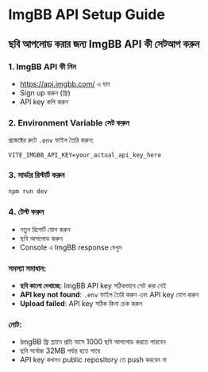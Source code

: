 # ImgBB API Setup Guide

## ছবি আপলোড করার জন্য ImgBB API কী সেটআপ করুন

### 1. ImgBB API কী নিন
- https://api.imgbb.com/ এ যান
- Sign up করুন (ফ্রি)
- API key কপি করুন

### 2. Environment Variable সেট করুন
প্রজেক্টের রুটে `.env` ফাইল তৈরি করুন:

```env
VITE_IMGBB_API_KEY=your_actual_api_key_here
```

### 3. সার্ভার রিস্টার্ট করুন
```bash
npm run dev
```

### 4. টেস্ট করুন
- নতুন রিপোর্ট যোগ করুন
- ছবি আপলোড করুন
- Console এ ImgBB response দেখুন

### সমস্যা সমাধান:
- **ছবি কালো দেখাচ্ছে**: ImgBB API key সঠিকভাবে সেট করা নেই
- **API key not found**: `.env` ফাইল তৈরি করুন এবং API key যোগ করুন
- **Upload failed**: API key সঠিক কিনা চেক করুন

### নোট:
- ImgBB ফ্রি প্ল্যানে প্রতি মাসে 1000 ছবি আপলোড করতে পারবেন
- ছবি সর্বোচ্চ 32MB পর্যন্ত হতে পারে
- API key কখনও public repository তে push করবেন না
